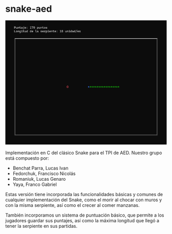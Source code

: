 # snake-aed
![](Snake.png)

Implementación en C del clásico Snake para el TPI de AED. Nuestro grupo está compuesto por:

* Benchat Parra, Lucas Ivan
* Fedorchuk, Francisco Nicolás
* Romaniuk, Lucas Genaro
* Yaya, Franco Gabriel

Estas versión tiene incorporada las funcionalidades básicas y comunes de cualquier implementación del Snake, como el morir al chocar con muros y con la misma serpiente, así como el crecer al
comer manzanas.

También incorporamos un sistema de puntuación básico, que permite a los jugadores guardar sus puntajes, así como la máxima longitud que llegó a tener la serpiente en sus partidas.